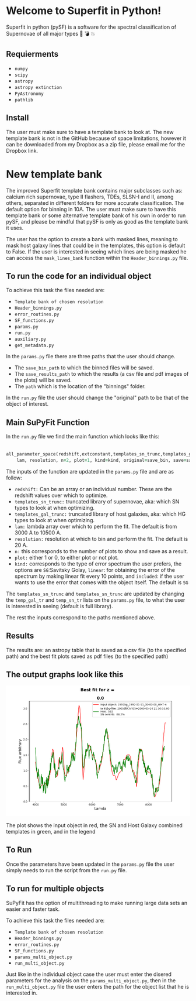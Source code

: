# Welcome to Superfit in Python!

Superfit in python (pySF) is a software for the spectral classification of Supernovae of all major types :dizzy: :bomb: :boom:

## Requierments

- `numpy`
- `scipy`
- `astropy`
- `astropy extinction`
- `PyAstronomy`
- `pathlib`



## Install 
The user must make sure to have a template bank to look at. The new template bank is not in the GitHub because of space limitations, however it can be downloaded from my Dropbox as a zip file, please email me for the Dropbox link.


# New template bank

The improved Superfit template bank contains major subclasses such as: calcium rich supernovae, type II flashers, TDEs, SLSN-I and II, among others, separated in different folders for more accurate classification. The default option for binning in 10A. 
The user must make sure to have this template bank or some alternative template bank of his own in order to run pySF, and please be mindful that pySF is only as good as the template bank it uses.


The user has the option to create a bank with masked lines, meaning to mask host galaxy lines that could be in the templates, this option is default to False. If the user is interested in seeing which lines are being masked he can access the `mask_lines_bank` function within the `Header_binnings.py` file.



## To run the code for an individual object

To achieve this task the files needed are: 

- `Template bank of chosen resolution`
- `Header_binnings.py`
- `error_routines.py`
- `SF_functions.py`
- `params.py`
- `run.py`
- `auxiliary.py`
- `get_metadata.py`


In the `params.py` file there are three paths that the user should change.

- The `save_bin_path` to which the binned files will be saved.
- The `save_results_path` to which the results (a csv file and pdf images of the plots) will be saved.
- The `path` which is the location of the "binnings" folder. 

In the `run.py` file the user should change the "original" path to be that of the object of interest.


## Main SuPyFit Function 

In the `run.py` file we find the main function which looks like this:


```ruby

all_parameter_space(redshift,extconstant,templates_sn_trunc,templates_gal_trunc, 
    lam, resolution, n=2, plot=1, kind=kind, original=save_bin, save=save_results_path, show=show)

```
    
    
The inputs of the function are updated in the `params.py` file and are as follow: 

- `redshift:` Can be an array or an individual number. These are the redshift values over which to optimize. 
- `templates_sn_trunc:`  truncated library of supernovae, aka: which SN types to look at when optimizing.
- `templates_gal_trunc:` truncated library of host galaxies, aka: which HG types to look at when optimizing.
- `lam:` lambda array over which to perform the fit. The default is from 3000 A to 10500 A. 
- `resolution:` resolution at which to bin and perform the fit. The default is 20 A. 
- `n:` this corresponds to the number of plots to show and save as a result. 
- `plot:` either 1 or 0, to either plot or not plot. 
- `kind:` corresponds to the type of error spectrum the user prefers, the options are `SG`:Savitsky Golay, `linear`: for obtaining the error of the spectrum 
by making linear fit every 10 points, and `included`: if the user wants to use the error that comes with the object itself. The default is `SG`


The `templates_sn_trunc` and `templates_sn_trunc` are updated by changing the `temp_gal_tr` and `temp_sn_tr` lists on the `params.py` file, to what the user is
interested in seeing (default is full library).


The rest the inputs correspond to the paths mentioned above. 
    
## Results

The results are: an astropy table that is saved as a csv file (to the specified path) and the best fit plots saved as pdf files (to the specified path)


## The output graphs look like this


![Output](1991bg_1992-01-11_00-00-00_WHT-4_0.png)


The plot shows the input object in red, the SN and Host Galaxy combined templates in green, and in the legend 


## To Run

Once the parameters have been updated in the `params.py` file the user simply needs to run the script from the `run.py` file. 


## To run for multiple objects 

SuPyFit has the option of multithreading to make running large data sets an easier and faster task. 

To achieve this task the files needed are: 

- `Template bank of chosen resolution`
- `Header_binnings.py`
- `error_routines.py`
- `SF_functions.py`
- `params_multi_object.py`
- `run_multi_object.py`

Just like in the individual object case the user must enter the disered parameters for the analysis on the `params_multi_object.py`, then in the `run_multi_object.py` file the user enters the path for the object list that he is interested in. 
